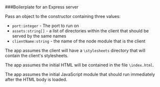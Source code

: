###Boilerplate for an Express server

Pass an object to the constructor containing three values:
- `port:integer` - The port to run on
- `assets:string[]` - a list of directories within the client that should be served by the same names
- `clientName:string` - the name of the node module that is the client

The app assumes the client will have a `\stylesheets` directory that will contain the client's stylesheets.

The app assumes the initial HTML will be contained in the file `\index.html`.

The app assumes the initial JavaScript module that should run immediately after the HTML body is loaded.
